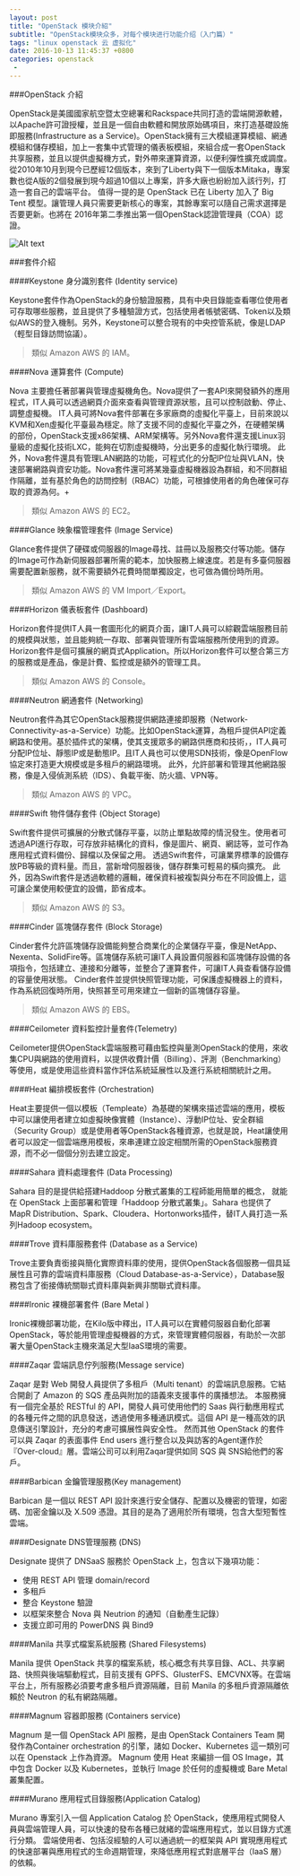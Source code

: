```yaml
---
layout: post
title: "OpenStack 模块介紹"
subtitle: "OpenStack模块众多，对每个模块进行功能介绍（入门篇）"
tags: "linux openstack 云 虚拟化"
date: 2016-10-13 11:45:37 +0800
categories: openstack
 -
---
```


###OpenStack 介紹

OpenStack是美國國家航空暨太空總署和Rackspace共同打造的雲端開源軟體，以Apache許可證授權，並且是一個自由軟體和開放原始碼項目，來打造基礎設施即服務(Infrastructure as a Service)。OpenStack擁有三大模組運算模組、網通模組和儲存模組，加上一套集中式管理的儀表板模組，來組合成一套OpenStack共享服務，並且以提供虛擬機方式，對外帶來運算資源，以便利彈性擴充或調度。
從2010年10月到現今已歷經12個版本，來到了Liberty與下一個版本Mitaka，專案數也從A版的2個發展到現今超過10個以上專案，許多大廠也紛紛加入該行列，打造一套自己的雲端平台。
值得一提的是 OpenStack 已在 Liberty 加入了 Big Tent 模型。讓管理人員只需要更新核心的專案，其餘專案可以隨自己需求選擇是否要更新。也將在 2016年第二季推出第一個OpenStack認證管理員（COA）認證。

![Alt text](https://kairen.gitbooks.io/openstack-liberty/content/conceptions/images/openstack_kilo_conceptual_arch.png "openstack arch")

###套件介紹

####Keystone 身分識別套件 (Identity service)

Keystone套件作為OpenStack的身份驗證服務，具有中央目錄能查看哪位使用者可存取哪些服務，並且提供了多種驗證方式，包括使用者帳號密碼、Token以及類似AWS的登入機制。另外，Keystone可以整合現有的中央控管系統，像是LDAP（輕型目錄訪問協議）。
> 類似 Amazon AWS 的 IAM。

####Nova 運算套件 (Compute)

Nova 主要擔任著部署與管理虛擬機角色。Nova提供了一套API來開發額外的應用程式，IT人員可以透過網頁介面來查看與管理資源狀態，且可以控制啟動、停止、調整虛擬機。
IT人員可將Nova套件部署在多家廠商的虛擬化平臺上，目前來說以KVM和Xen虛擬化平臺最為穩定。除了支援不同的虛擬化平臺之外，在硬體架構的部份，OpenStack支援x86架構、ARM架構等。另外Nova套件還支援Linux羽量級的虛擬化技術LXC，能夠在切割虛擬機時，分出更多的虛擬化執行環境。
此外，Nova套件還具有管理LAN網路的功能，可程式化的分配IP位址與VLAN，快速部署網路與資安功能。Nova套件還可將某幾臺虛擬機器設為群組，和不同群組作隔離，並有基於角色的訪問控制（RBAC）功能，可根據使用者的角色確保可存取的資源為何。+
> 類似 Amazon AWS 的 EC2。

####Glance 映象檔管理套件 (Image Service)

Glance套件提供了硬碟或伺服器的Image尋找、註冊以及服務交付等功能。儲存的Image可作為新伺服器部署所需的範本，加快服務上線速度。若是有多臺伺服器需要配置新服務，就不需要額外花費時間單獨設定，也可做為備份時所用。
> 類似 Amazon AWS 的 VM Import／Export。

####Horizon 儀表板套件 (Dashboard)

Horizon套件提供IT人員一套圖形化的網頁介面，讓IT人員可以綜觀雲端服務目前的規模與狀態，並且能夠統一存取、部署與管理所有雲端服務所使用到的資源。
Horizon套件是個可擴展的網頁式Application。所以Horizon套件可以整合第三方的服務或是產品，像是計費、監控或是額外的管理工具。
> 類似 Amazon AWS 的 Console。

####Neutron 網通套件 (Networking)

Neutron套件為其它OpenStack服務提供網路連接即服務（Network-Connectivity-as-a-Service）功能。比如OpenStack運算，為租戶提供API定義網路和使用。基於插件式的架構，使其支援眾多的網路供應商和技術，，IT人員可分配IP位址、靜態IP或是動態IP。且IT人員也可以使用SDN技術，像是OpenFlow協定來打造更大規模或是多租戶的網路環境。
此外，允許部署和管理其他網路服務，像是入侵偵測系統（IDS）、負載平衡、防火牆、VPN等。
> 類似 Amazon AWS 的 VPC。

####Swift 物件儲存套件 (Object Storage)

Swift套件提供可擴展的分散式儲存平臺，以防止單點故障的情況發生。使用者可透過API進行存取，可存放非結構化的資料，像是圖片、網頁、網誌等，並可作為應用程式資料備份、歸檔以及保留之用。
透過Swift套件，可讓業界標準的設備存放PB等級的資料量。而且，當新增伺服器後，儲存群集可輕易的橫向擴充。
此外，因為Swift套件是透過軟體的邏輯，確保資料被複製與分布在不同設備上，這可讓企業使用較便宜的設備，節省成本。
> 類似 Amazon AWS 的 S3。

####Cinder 區塊儲存套件 (Block Storage)

Cinder套件允許區塊儲存設備能夠整合商業化的企業儲存平臺，像是NetApp、Nexenta、SolidFire等。區塊儲存系統可讓IT人員設置伺服器和區塊儲存設備的各項指令，包括建立、連接和分離等，並整合了運算套件，可讓IT人員查看儲存設備的容量使用狀態。
Cinder套件並提供快照管理功能，可保護虛擬機器上的資料，作為系統回復時所用，快照甚至可用來建立一個新的區塊儲存容量。
> 類似 Amazon AWS 的 EBS。

####Ceilometer 資料監控計量套件(Telemetry)

Ceilometer提供OpenStack雲端服務可藉由監控與量測OpenStack的使用，來收集CPU與網路的使用資料，以提供收費計價（Billing）、評測（Benchmarking）等使用，或是使用這些資料當作評估系統延展性以及進行系統相關統計之用。

####Heat 編排模板套件 (Orchestration)

Heat主要提供一個以模板（Templeate）為基礎的架構來描述雲端的應用，模板中可以讓使用者建立如虛擬映像實體（Instance）、浮動IP位址、安全群組（Security Group）或是使用者等OpenStack各種資源，也就是說，Heat讓使用者可以設定一個雲端應用模板，來串連建立設定相關所需的OpenStack服務資源，而不必一個個分別去建立設定。

####Sahara 資料處理套件 (Data Processing)

Sahara 目的是提供給搭建Haddoop 分散式叢集的工程師能用簡單的概念， 就能在 OpenStack 上面部署和管理「Haddoop 分散式叢集」。Sahara 也提供了MapR Distribution、Spark、Cloudera、Hortonworks插件，替IT人員打造一系列Hadoop ecosystem。

####Trove 資料庫服務套件 (Database as a Service)

Trove主要負責銜接與簡化實際資料庫的使用，提供OpenStack各個服務一個具延展性且可靠的雲端資料庫服務（Cloud Database-as-a-Service），Database服務包含了銜接傳統關聯式資料庫與新興非關聯式資料庫。

####Ironic 裸機部署套件 (Bare Metal )

Ironic裸機部署功能，在Kilo版中釋出，IT人員可以在實體伺服器自動化部署OpenStack，等於能用管理虛擬機器的方式，來管理實體伺服器，有助於一次部署大量OpenStack主機來滿足大型IaaS環境的需要。

####Zaqar 雲端訊息佇列服務(Message service)

Zaqar 是對 Web 開發人員提供了多租戶（Multi tenant）的雲端訊息服務。它結合開創了 Amazon 的 SQS 產品與附加的語義來支援事件的廣播想法。
本服務擁有一個完全基於 RESTful 的 API，開發人員可使用他們的 Saas 與行動應用程式的各種元件之間的訊息發送，透過使用多種通訊模式。這個 API 是一種高效的訊息傳送引擎設計，充分的考慮可擴展性與安全性。
然而其他 OpenStack 的套件可以與 Zaqar 的表面事件 End users 進行整合以及與訪客的Agent運作於 『Over-cloud』層。雲端公司可以利用Zaqar提供如同 SQS 與 SNS給他們的客戶。

####Barbican 金鑰管理服務(Key management)

Barbican 是一個以 REST API 設計來進行安全儲存、配置以及機密的管理，如密碼、加密金鑰以及 X.509 憑證。其目的是為了適用於所有環境，包含大型短暫性雲端。

####Designate DNS管理服務 (DNS)

Designate 提供了 DNSaaS 服務於 OpenStack 上，包含以下幾項功能：
* 使用 REST API 管理 domain/record
* 多租戶
* 整合 Keystone 驗證
* 以框架來整合 Nova 與 Neutrion 的通知（自動產生記錄）
* 支援立即可用的 PowerDNS 與 Bind9

####Manila 共享式檔案系統服務 (Shared Filesystems)

Manila 提供 OpenStack 共享的檔案系統，核心概念有共享目錄、ACL、共享網路、快照與後端驅動程式，目前支援有 GPFS、GlusterFS、EMCVNX等。在雲端平台上，所有服務必須要考慮多租戶資源隔離，目前 Manila 的多租戶資源隔離依賴於 Neutron 的私有網路隔離。

####Magnum 容器即服務 (Containers service)

Magnum 是一個 OpenStack API 服務，是由 OpenStack Containers Team 開發作為Container orchestration 的引擎，諸如 Docker、Kubernetes 這一類別可以在 Openstack 上作為資源。
Magnum 使用 Heat 來編排一個 OS Image，其中包含 Docker 以及 Kubernetes，並執行 Image 於任何的虛擬機或 Bare Metal 叢集配置。

####Murano 應用程式目錄服務(Application Catalog)

Murano 專案引入一個 Application Catalog 於 OpenStack，使應用程式開發人員與雲端管理人員，可以快速的發布各種已就緒的雲端應用程式，並以目錄方式進行分類。
雲端使用者、包括沒經驗的人可以通過統一的框架與 API 實現應用程式的快速部署與應用程式的生命週期管理，來降低應用程式對底層平台（IaaS 層）的依賴。
